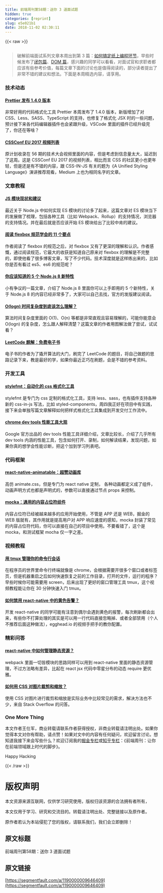 ```yaml
---
title: 前端周刊第58期：送你 3 道面试题
hidden: true
categories: [reprint]
slug: e5e021b1
date: 2018-11-02 02:30:11
---
```


{{< raw >}}
<p><span class="img-wrap"><img data-src="/img/remote/1460000009646412" src="https://static.alili.tech/img/remote/1460000009646412" alt="" title="" style="cursor:pointer;display:inline"></span></p><blockquote><p>&#x7834;&#x89E3;&#x524D;&#x7AEF;&#x9762;&#x8BD5;&#x7CFB;&#x5217;&#x6587;&#x7AE0;&#x672C;&#x5468;&#x51FA;&#x5230;&#x7B2C; 3 &#x7BC7;&#xFF1A;<a href="https://zhuanlan.zhihu.com/p/27172276" rel="nofollow noreferrer" target="_blank">&#x5982;&#x4F55;&#x641E;&#x5B9A;&#x7EB8;&#x4E0A;&#x7F16;&#x7A0B;&#x73AF;&#x8282;</a>&#xFF0C;&#x65E9;&#x4E9B;&#x65F6;&#x5019;&#x53D1;&#x5E03;&#x4E86;<a href="https://zhuanlan.zhihu.com/p/25855075" rel="nofollow noreferrer" target="_blank">&#x95ED;&#x5305;&#x7BC7;</a>&#x3001;<a href="https://zhuanlan.zhihu.com/p/26420034" rel="nofollow noreferrer" target="_blank">DOM &#x7BC7;</a>&#xFF0C;&#x611F;&#x5174;&#x8DA3;&#x7684;&#x540C;&#x5B66;&#x53EF;&#x4EE5;&#x770B;&#x770B;&#xFF0C;&#x5BF9;&#x9762;&#x8BD5;&#x5B98;&#x548C;&#x6C42;&#x804C;&#x8005;&#x90FD;&#x5E94;&#x8BE5;&#x6709;&#x4E9B;&#x53C2;&#x8003;&#x4EF7;&#x503C;&#xFF0C;&#x6BCF;&#x7BC7;&#x6587;&#x7AE0;&#x4E0B;&#x9762;&#x7684;&#x8BA8;&#x8BBA;&#x4E5F;&#x662F;&#x503C;&#x5F97;&#x9605;&#x8BFB;&#x7684;&#xFF0C;&#x90E8;&#x5206;&#x8BFB;&#x8005;&#x63D0;&#x51FA;&#x4E86;&#x975E;&#x5E38;&#x4E0D;&#x9519;&#x7684;&#x5EFA;&#x8BAE;&#x548C;&#x60F3;&#x6CD5;&#x3002;&#x4E0B;&#x9762;&#x662F;&#x672C;&#x5468;&#x7CBE;&#x9009;&#x5185;&#x5BB9;&#xFF0C;&#x8BF7;&#x4EAB;&#x7528;&#x3002;</p></blockquote><h3 id="articleHeader0">&#x6280;&#x672F;&#x52A8;&#x6001;</h3><h4><a href="https://github.com/prettier/prettier/releases/tag/1.4.0" rel="nofollow noreferrer" target="_blank">Prettier &#x53D1;&#x5E03; 1.4.0 &#x7248;&#x672C;</a></h4><p>&#x975E;&#x5E38;&#x597D;&#x7528;&#x7684;&#x4EE3;&#x7801;&#x683C;&#x5F0F;&#x5316;&#x5DE5;&#x5177; Prettier &#x672C;&#x5468;&#x53D1;&#x5E03;&#x4E86; 1.4.0 &#x7248;&#x672C;&#xFF0C;&#x65B0;&#x7248;&#x589E;&#x52A0;&#x4E86;&#x5BF9; CSS&#x3001;Less&#x3001;SASS&#x3001;TypeScript &#x7684;&#x652F;&#x6301;&#xFF0C;&#x4E5F;&#x4FEE;&#x590D;&#x4E86;&#x683C;&#x5F0F;&#x5316; JSX &#x65F6;&#x7684;&#x4E00;&#x4E9B;&#x95EE;&#x9898;&#xFF0C;&#x9884;&#x8BA1;&#x63A5;&#x4E0B;&#x6765;&#x5404;&#x4EE3;&#x7801;&#x7F16;&#x8F91;&#x5668;&#x63D2;&#x4EF6;&#x4E5F;&#x4F1A;&#x7D27;&#x8DDF;&#x5347;&#x7EA7;&#xFF0C;VSCode &#x91CC;&#x9762;&#x7684;&#x63D2;&#x4EF6;&#x5DF2;&#x7ECF;&#x5347;&#x7EA7;&#x5B8C;&#x4E86;&#xFF0C;&#x4F60;&#x8FD8;&#x5728;&#x7B49;&#x5565;&#xFF1F;</p><h4><a href="https://www.youtube.com/watch?v=-9lhH72KlKY&amp;list=PL37ZVnwpeshF0XmpjKBJ3-0kvr3b5ZpJR" rel="nofollow noreferrer" target="_blank">CSSConf EU 2017 &#x89C6;&#x9891;&#x5217;&#x8868;</a></h4><p>&#x539F;&#x8BA1;&#x5212;&#x6536;&#x5F55;&#x5728; 56 &#x671F;&#x7684;&#x6280;&#x672F;&#x5927;&#x4F1A;&#x89C6;&#x9891;&#x91CC;&#x9762;&#x7684;&#x5185;&#x5BB9;&#xFF0C;&#x4F46;&#x662F;&#x8003;&#x8651;&#x5230;&#x4FE1;&#x606F;&#x91CF;&#x592A;&#x5927;&#xFF0C;&#x5EF6;&#x8FDF;&#x5230;&#x4E86;&#x8FD9;&#x5468;&#x3002;&#x8FD9;&#x662F; CSSConf EU 2017 &#x7684;&#x89C6;&#x9891;&#x5217;&#x8868;&#xFF0C;&#x76F8;&#x6BD4;&#x800C;&#x8A00; CSS &#x7684;&#x793E;&#x533A;&#x66F4;&#x5C0F;&#x4E5F;&#x66F4;&#x5E74;&#x8F7B;&#xFF0C;&#x4F46;&#x662F;&#x8FD8;&#x662F;&#x6709;&#x4E0D;&#x9519;&#x7684;&#x5185;&#x5BB9;&#xFF0C;&#x8DDF; CSS-IN-JS &#x6709;&#x5173;&#x7684;&#x9898;&#x4E3A;&#x300A;A Unified Styling Language&#x300B;&#x6F14;&#x8BB2;&#x63A8;&#x8350;&#x89C2;&#x770B;&#xFF0C;Medium &#x4E0A;&#x4E5F;&#x4E3A;&#x76F8;&#x540C;&#x540D;&#x5B57;&#x7684;&#x6587;&#x7AE0;&#x3002;</p><h3 id="articleHeader1">&#x6587;&#x7AE0;&#x6559;&#x7A0B;</h3><h4><a href="https://medium.com/webpack/the-state-of-javascript-modules-4636d1774358" rel="nofollow noreferrer" target="_blank">JS &#x6A21;&#x5757;&#x73B0;&#x72B6;&#x548C;&#x5EFA;&#x8BAE;</a></h4><p>&#x6700;&#x8FD1;&#x5173;&#x4E8E; Node.js &#x4E2D;&#x5982;&#x4F55;&#x5B9E;&#x73B0; ES &#x6A21;&#x5757;&#x7684;&#x8BA8;&#x8BBA;&#x591A;&#x4E86;&#x8D77;&#x6765;&#xFF0C;&#x8FD9;&#x7BC7;&#x6587;&#x7AE0;&#x5BF9; ES &#x6A21;&#x5757;&#x5F53;&#x4E0B;&#x7684;&#x53D1;&#x5C55;&#x505A;&#x4E86;&#x68B3;&#x7406;&#xFF0C;&#x5305;&#x62EC;&#x5404;&#x79CD;&#x5DE5;&#x5177;&#xFF08;&#x6BD4;&#x5982; Webpack&#x3001;Rollup&#xFF09;&#x7684;&#x652F;&#x6301;&#x60C5;&#x51B5;&#xFF0C;&#x6D4F;&#x89C8;&#x5668;&#x7684;&#x652F;&#x6301;&#x60C5;&#x51B5;&#x3002;&#x5E76;&#x5728;&#x6700;&#x540E;&#x5C31;&#x662F;&#x5426;&#x5E94;&#x8BE5;&#x5F00;&#x59CB; ES &#x6A21;&#x5757;&#x7ED9;&#x51FA;&#x4E86;&#x6BD4;&#x8F83;&#x4E2D;&#x80AF;&#x7684;&#x5EFA;&#x8BAE;&#x3002;</p><h4><a href="https://hackernoon.com/11-things-i-learned-reading-the-flexbox-spec-5f0c799c776b" rel="nofollow noreferrer" target="_blank">&#x9605;&#x8BFB; flexbox &#x89C4;&#x8303;&#x5B66;&#x4F1A;&#x7684; 11 &#x4E2A;&#x8981;&#x70B9;</a></h4><p>&#x4F5C;&#x8005;&#x9605;&#x8BFB;&#x4E86; flexbox &#x7684;&#x89C4;&#x8303;&#x4E4B;&#x540E;&#xFF0C;&#x5BF9; flexbox &#x53C8;&#x6709;&#x4E86;&#x66F4;&#x6DF1;&#x7684;&#x7406;&#x89E3;&#x548C;&#x8BA4;&#x8BC6;&#x3002;&#x4F5C;&#x8005;&#x611F;&#x6168;&#xFF0C;&#x901A;&#x8FC7;&#x9605;&#x8BFB;&#x89C4;&#x8303;&#xFF0C;&#x5B83;&#x6700;&#x5927;&#x7684;&#x6536;&#x83B7;&#x662F;&#x77E5;&#x9053;&#x81EA;&#x5DF1;&#x539F;&#x6765;&#x5BF9; flexbox &#x7684;&#x7406;&#x89E3;&#x662F;&#x4E0D;&#x5B8C;&#x6574;&#x7684;&#xFF0C;&#x5373;&#x4F7F;&#x4ED6;&#x770B;&#x4E86;&#x5F88;&#x591A;&#x535A;&#x5BA2;&#x6587;&#x7AE0;&#xFF0C;&#x5199;&#x4E86;&#x4E0D;&#x5C11;&#x4EE3;&#x7801;&#x3002;&#x6280;&#x672F;&#x6DF1;&#x5EA6;&#x5C31;&#x662F;&#x8FD9;&#x6837;&#x7EC3;&#x51FA;&#x6765;&#x7684;&#xFF0C;&#x6BD4;&#x5982;&#x4F60;&#x662F;&#x5426;&#x6709;&#x770B;&#x8FC7; es5&#x3001;es6 &#x7684;&#x89C4;&#x8303;&#x5462;&#xFF1F;</p><h4><a href="http://codingsans.com/blog/node-8" rel="nofollow noreferrer" target="_blank">&#x4F60;&#x5E94;&#x8BE5;&#x77E5;&#x9053;&#x7684; 5 &#x4E2A; Node.js 8 &#x65B0;&#x7279;&#x6027;</a></h4><p>&#x5C0F;&#x6709;&#x4E89;&#x8BAE;&#x7684;&#x4E00;&#x7BC7;&#x6587;&#x7AE0;&#xFF0C;&#x4ECB;&#x7ECD;&#x4E86; Node.js 8 &#x91CC;&#x9762;&#x4F60;&#x53EF;&#x4EE5;&#x4E0A;&#x624B;&#x5373;&#x7528;&#x7684; 5 &#x4E2A;&#x65B0;&#x7279;&#x6027;&#xFF0C;&#x5173;&#x4E8E; Node.js 8 &#x7684;&#x5185;&#x5BB9;&#x5DF2;&#x7ECF;&#x975E;&#x5E38;&#x591A;&#x4E86;&#xFF0C;&#x5927;&#x5BB6;&#x53EF;&#x4EE5;&#x81EA;&#x5DF1;&#x53BB;&#x627E;&#xFF0C;&#x5B98;&#x65B9;&#x7684;&#x53D1;&#x7248;&#x5EFA;&#x8BAE;&#x9605;&#x8BFB;&#x3002;</p><h4><a href="https://hackernoon.com/what-does-the-time-complexity-o-log-n-actually-mean-45f94bb5bfbf" rel="nofollow noreferrer" target="_blank">O(logn) &#x65F6;&#x95F4;&#x590D;&#x6742;&#x5EA6;&#x5230;&#x5E95;&#x8BE5;&#x600E;&#x4E48;&#x7406;&#x89E3;&#xFF1F;</a></h4><p>&#x7B97;&#x6CD5;&#x65F6;&#x95F4;&#x590D;&#x6742;&#x5EA6;&#x91CC;&#x9762;&#x7684; O(1)&#x3001;O(n) &#x7B49;&#x90FD;&#x662F;&#x975E;&#x5E38;&#x76F4;&#x89C2;&#x4E14;&#x5BB9;&#x6613;&#x7406;&#x89E3;&#x7684;&#xFF0C;&#x53EF;&#x80FD;&#x4F60;&#x80FD;&#x610F;&#x4F1A; O(logn) &#x7684;&#x590D;&#x6742;&#x5EA6;&#xFF0C;&#x600E;&#x4E48;&#x8DDF;&#x4EBA;&#x89E3;&#x91CA;&#x6E05;&#x695A;&#xFF1F;&#x8FD9;&#x7BC7;&#x6587;&#x7AE0;&#x7684;&#x4F5C;&#x8005;&#x7528;&#x56FE;&#x89E3;&#x6CD5;&#x505A;&#x4E86;&#x5C1D;&#x8BD5;&#xFF0C;&#x8BD5;&#x8BD5;&#x770B;&#xFF1F;</p><h4><a href="https://www.gitbook.com/book/siddontang/leetcode-solution/details" rel="nofollow noreferrer" target="_blank">LeetCode &#x9898;&#x89E3;&#xFF1A;&#x514D;&#x8D39;&#x7535;&#x5B50;&#x4E66;</a></h4><p>&#x7535;&#x5B50;&#x4E66;&#x7684;&#x4F5C;&#x8005;&#x4E3A;&#x4E86;&#x64AC;&#x5F00;&#x7B97;&#x6CD5;&#x7684;&#x5927;&#x95E8;&#xFF0C;&#x5237;&#x5B8C;&#x4E86; LeetCode &#x7684;&#x9898;&#x76EE;&#xFF0C;&#x5C06;&#x81EA;&#x5DF1;&#x505A;&#x9898;&#x7684;&#x601D;&#x8DEF;&#x8BB0;&#x5F55;&#x4E0B;&#x6765;&#xFF0C;&#x6559;&#x662F;&#x6700;&#x597D;&#x7684;&#x5B66;&#xFF0C;&#x5982;&#x679C;&#x4F60;&#x6700;&#x8FD1;&#x6B63;&#x5DE7;&#x5728;&#x5237;&#x9898;&#xFF0C;&#x4F1A;&#x662F;&#x4E0D;&#x9519;&#x7684;&#x53C2;&#x8003;&#x8D44;&#x6599;&#x3002;</p><h3 id="articleHeader2">&#x5F00;&#x53D1;&#x5DE5;&#x5177;</h3><h4><a href="https://github.com/morishitter/stylefmt" rel="nofollow noreferrer" target="_blank">stylefmt&#xFF1A;&#x81EA;&#x52A8;&#x5316;&#x7684; css &#x683C;&#x5F0F;&#x5316;&#x5DE5;&#x5177;</a></h4><p>stylefmt &#x662F;&#x4E13;&#x95E8;&#x4E3A; css &#x5B9A;&#x5236;&#x7684;&#x683C;&#x5F0F;&#x5316;&#x5DE5;&#x5177;&#xFF0C;&#x652F;&#x6301; less&#x3001;sass&#xFF0C;&#x4E5F;&#x6709;&#x63D2;&#x4EF6;&#x652F;&#x6301;&#x5404;&#x79CD;&#x65B0;&#x7684; css-in-js &#x5199;&#x6CD5;&#xFF0C;&#x6BD4;&#x5982; styled-components&#xFF0C;&#x5468;&#x56DB;&#x6211;&#x6B63;&#x597D;&#x5728;&#x9879;&#x76EE;&#x4E2D;&#x6709;&#x5B9E;&#x8DF5;&#xFF0C;&#x63A5;&#x4E0B;&#x6765;&#x4F1A;&#x5355;&#x72EC;&#x5199;&#x7BC7;&#x6587;&#x7AE0;&#x89E3;&#x91CA;&#x5982;&#x4F55;&#x628A;&#x6837;&#x5F0F;&#x683C;&#x5F0F;&#x5316;&#x5DE5;&#x5177;&#x96C6;&#x6210;&#x5230;&#x5F00;&#x53D1;&#x4EA4;&#x4ED8;&#x5DE5;&#x4F5C;&#x6D41;&#x4E2D;&#x3002;</p><h4><a href="https://developers.google.com/web/tools/chrome-devtools/evaluate-performance/reference" rel="nofollow noreferrer" target="_blank">chrome dev tools &#x6027;&#x80FD;&#x5DE5;&#x5177;&#x5927;&#x89C2;</a></h4><p>Google &#x5B98;&#x65B9;&#x51FA;&#x54C1;&#x7684; dev tools &#x6027;&#x80FD;&#x5DE5;&#x5177;&#x8BE6;&#x7EC6;&#x4ECB;&#x7ECD;&#xFF0C;&#x6587;&#x7AE0;&#x6BD4;&#x8F83;&#x957F;&#xFF0C;&#x4ECB;&#x7ECD;&#x4E86;&#x51E0;&#x4E4E;&#x6240;&#x6709; dev tools &#x5185;&#x6DB5;&#x7684;&#x6027;&#x80FD;&#x5DE5;&#x5177;&#xFF0C;&#x5305;&#x542B;&#x5982;&#x4F55;&#x6253;&#x5F00;&#x3001;&#x5F55;&#x5236;&#xFF0C;&#x5982;&#x4F55;&#x89E3;&#x8BFB;&#x7ED3;&#x679C;&#xFF0C;&#x53D1;&#x73B0;&#x95EE;&#x9898;&#xFF0C;&#x5982;&#x679C;&#x4F60;&#x771F;&#x7684;&#x60F3;&#x5B66;&#x4F1A;&#x6027;&#x80FD;&#x8BCA;&#x65AD;&#xFF0C;&#x628A;&#x8FD9;&#x4E2A;&#x52A0;&#x5230;&#x5B66;&#x4E60;&#x5217;&#x8868;&#x5427;&#x3002;</p><h3 id="articleHeader3">&#x4EE3;&#x7801;&#x6846;&#x67B6;</h3><h4><a href="https://github.com/oblador/react-native-animatable" rel="nofollow noreferrer" target="_blank">react-native-animatable&#xFF1A;&#x8D85;&#x8D5E;&#x52A8;&#x753B;&#x5E93;</a></h4><p>&#x9AD8;&#x4EFF; animate.css&#xFF0C;&#x4F46;&#x662F;&#x4E13;&#x95E8;&#x4E3A; react native &#x5B9A;&#x5236;&#xFF0C; &#x5404;&#x79CD;&#x52A8;&#x753B;&#x90FD;&#x5B9A;&#x4E49;&#x6210;&#x4E86;&#x7EC4;&#x4EF6;&#xFF0C;&#x52A8;&#x753B;&#x58F0;&#x660E;&#x65B9;&#x5F0F;&#x4E5F;&#x90FD;&#x662F;&#x58F0;&#x660E;&#x5F0F;&#x7684;&#xFF0C;&#x53C2;&#x6570;&#x53EF;&#x4EE5;&#x76F4;&#x63A5;&#x901A;&#x8FC7;&#x8282;&#x70B9; props &#x6765;&#x63A7;&#x5236;&#x3002;</p><h4><a href="https://github.com/Chalarangelo/mocka?utm_campaign=explore-email&amp;utm_medium=email&amp;utm_source=newsletter&amp;utm_term=weekly" rel="nofollow noreferrer" target="_blank">mocka&#xFF1A;&#x901A;&#x7528;&#x7684;&#x5185;&#x5BB9;&#x5360;&#x4F4D;&#x7B26;&#x7EC4;&#x4EF6;</a></h4><p>&#x5185;&#x5BB9;&#x5360;&#x4F4D;&#x7B26;&#x5DF2;&#x7ECF;&#x88AB;&#x8D8A;&#x6765;&#x8D8A;&#x591A;&#x7684;&#x5E94;&#x7528;&#x5F00;&#x59CB;&#x4F7F;&#x7528;&#xFF0C;&#x4E0D;&#x7BA1;&#x662F; APP &#x8FD8;&#x662F; WEB&#xFF0C;&#x6398;&#x91D1;&#x7684; WEB &#x7248;&#x5C31;&#x6709;&#xFF0C;&#x5176;&#x4F5C;&#x7528;&#x5C31;&#x662F;&#x63D0;&#x9AD8;&#x7528;&#x6237;&#x5BF9; APP &#x54CD;&#x5E94;&#x901F;&#x5EA6;&#x7684;&#x611F;&#x77E5;&#xFF0C;mocka &#x5C01;&#x88C5;&#x4E86;&#x5E38;&#x89C1;&#x7684;&#x5185;&#x5BB9;&#x5360;&#x4F4D;&#x7B26;&#x4EE3;&#x7801;&#xFF0C;&#x4F60;&#x53EF;&#x4EE5;&#x76F4;&#x63A5;&#x5728;&#x81EA;&#x5DF1;&#x7684;&#x9879;&#x76EE;&#x4E2D;&#x4F7F;&#x7528;&#x3002;&#x4E0D;&#x8981;&#x770B;&#x9519;&#x4E86;&#xFF0C;&#x8FD9;&#x4E2A;&#x662F; mocka&#xFF0C;&#x548C;&#x6D4B;&#x8BD5;&#x6846;&#x67B6; mocha &#x4EC5;&#x4E00;&#x5B57;&#x4E4B;&#x5DEE;&#x3002;</p><h3 id="articleHeader4">&#x89C6;&#x9891;&#x6559;&#x7A0B;</h3><h4><a href="https://egghead.io/courses/wrangle-your-terminal-with-tmux" rel="nofollow noreferrer" target="_blank">&#x7528; tmux &#x7BA1;&#x7406;&#x4F60;&#x7684;&#x547D;&#x4EE4;&#x884C;&#x4F1A;&#x8BDD;</a></h4><p>&#x5728;&#x7A0B;&#x5E8F;&#x5458;&#x7684;&#x4E16;&#x754C;&#x91CC;&#x547D;&#x4EE4;&#x884C;&#x7EC8;&#x7AEF;&#x5C31;&#x50CF;&#x662F; chrome&#xFF0C;&#x4F1A;&#x6839;&#x636E;&#x9700;&#x8981;&#x5F00;&#x5F88;&#x591A;&#x4E2A;&#x7A97;&#x53E3;&#x6216;&#x8005;&#x6807;&#x7B7E;&#x9875;&#xFF0C;&#x4F46;&#x662F;&#x673A;&#x5668;&#x91CD;&#x542F;&#x4E4B;&#x540E;&#x5982;&#x4F55;&#x5FEB;&#x901F;&#x6062;&#x590D;&#x4E4B;&#x524D;&#x7684;&#x5DE5;&#x4F5C;&#x76EE;&#x5F55;&#xFF0C;&#x6253;&#x5F00;&#x7684;&#x6587;&#x4EF6;&#xFF0C;&#x8FD0;&#x884C;&#x7684;&#x7A0B;&#x5E8F;&#xFF1F;&#x65E9;&#x4E9B;&#x65F6;&#x5019;&#x4F60;&#x53EF;&#x80FD;&#x9700;&#x8981;&#x7528; screen&#xFF0C;&#x540E;&#x6765;&#x51FA;&#x73B0;&#x4E86;&#x66F4;&#x597D;&#x7684;&#x7A97;&#x53E3;&#x7BA1;&#x7406;&#x5DE5;&#x5177; tmux&#xFF0C;&#x8FD9;&#x4E2A;&#x89C6;&#x9891;&#x6559;&#x7A0B;&#x80FD;&#x8BA9;&#x4F60;&#x5728; 30 &#x5206;&#x949F;&#x5FEB;&#x901F;&#x5165;&#x95E8; tmux&#x3002;</p><h4><a href="https://egghead.io/lessons/react-disable-and-ignore-yellow-box-warnings-in-react-native?utm_content=bufferdbed7&amp;utm_medium=social&amp;utm_source=twitter.com&amp;utm_campaign=buffer" rel="nofollow noreferrer" target="_blank">&#x5982;&#x4F55;&#x7981;&#x7528; react-native &#x4E2D;&#x7684;&#x9EC4;&#x8272;&#x544A;&#x8B66;&#xFF1F;</a></h4><p>&#x5F00;&#x53D1; react-native &#x7684;&#x540C;&#x5B66;&#x53EF;&#x80FD;&#x6709;&#x6CE8;&#x610F;&#x5230;&#x5076;&#x5C14;&#x4F1A;&#x9047;&#x5230;&#x9EC4;&#x8272;&#x7684;&#x62A5;&#x8B66;&#xFF0C;&#x6BCF;&#x6B21;&#x5237;&#x65B0;&#x90FD;&#x4F1A;&#x51FA;&#x6765;&#xFF0C;&#x6709;&#x4E9B;&#x4F60;&#x4E0D;&#x6253;&#x7B97;&#x5904;&#x7406;&#x7684;&#x5176;&#x5B9E;&#x662F;&#x53EF;&#x4EE5;&#x7528;&#x4E00;&#x884C;&#x4EE3;&#x7801;&#x76F4;&#x63A5;&#x5FFD;&#x7565;&#x6389;&#x3001;&#x6216;&#x8005;&#x5168;&#x90E8;&#x7981;&#x7528;&#xFF08;&#x4E2A;&#x4EBA;&#x4E0D;&#x63A8;&#x8350;&#x540E;&#x9762;&#x8FD9;&#x79CD;&#x505A;&#x6CD5;&#xFF09;&#xFF0C;egghead.io &#x7684;&#x89C6;&#x9891;&#x624B;&#x628A;&#x624B;&#x7684;&#x6559;&#x4F60;&#x914D;&#x7F6E;&#x3002;</p><h3 id="articleHeader5">&#x7CBE;&#x5F69;&#x95EE;&#x7B54;</h3><h4><a href="https://willowtreeapps.com/ideas/react-native-tips-and-tricks-2-0-managing-static-assets-with-absolute-paths/" rel="nofollow noreferrer" target="_blank">react-native &#x4E2D;&#x5982;&#x4F55;&#x7BA1;&#x7406;&#x9759;&#x6001;&#x8D44;&#x6E90;&#xFF1F;</a></h4><p>webpack &#x91CC;&#x9762;&#x4E00;&#x5207;&#x7686;&#x6A21;&#x5757;&#x7684;&#x601D;&#x8DEF;&#x540C;&#x6837;&#x53EF;&#x4EE5;&#x7528;&#x5230; react-native &#x91CC;&#x9762;&#x7684;&#x9759;&#x6001;&#x8D44;&#x6E90;&#x7BA1;&#x7406;&#xFF0C;&#x4E0D;&#x8FC7;&#x65B9;&#x6CD5;&#x7565;&#x6709;&#x5DEE;&#x5F02;&#xFF0C;&#x6BD4;&#x8D77;&#x5728; react jsx &#x4EE3;&#x7801;&#x4E2D;&#x96F6;&#x661F;&#x5206;&#x5E03;&#x7684;&#x52A8;&#x6001; require &#x66F4;&#x4F18;&#x96C5;&#x3002;</p><h4><a href="https://stackoverflow.com/questions/493296/css-display-an-image-resized-and-cropped" rel="nofollow noreferrer" target="_blank">&#x5982;&#x4F55;&#x7528; CSS &#x5BF9;&#x56FE;&#x7247;&#x88C1;&#x526A;&#x548C;&#x7F29;&#x653E;&#xFF1F;</a></h4><p>&#x4F7F;&#x7528; CSS &#x5BF9;&#x56FE;&#x7247;&#x8FDB;&#x884C;&#x88C1;&#x526A;&#x548C;&#x7F29;&#x653E;&#x662F;&#x5B9E;&#x9645;&#x4E1A;&#x52A1;&#x4E2D;&#x6BD4;&#x8F83;&#x5E38;&#x89C1;&#x7684;&#x9700;&#x6C42;&#xFF0C;&#x89E3;&#x51B3;&#x65B9;&#x6CD5;&#x4E5F;&#x4E0D;&#x5C11;&#xFF0C;&#x6765;&#x81EA; Stack Overflow &#x7684;&#x95EE;&#x7B54;&#x3002;</p><h3 id="articleHeader6">One More Thing</h3><p>&#x672C;&#x6587;&#x4F5C;&#x8005;&#x738B;&#x4ED5;&#x519B;&#xFF0C;&#x5546;&#x4E1A;&#x8F6C;&#x8F7D;&#x8BF7;&#x8054;&#x7CFB;&#x4F5C;&#x8005;&#x83B7;&#x5F97;&#x6388;&#x6743;&#xFF0C;&#x975E;&#x5546;&#x4E1A;&#x8F6C;&#x8F7D;&#x8BF7;&#x6CE8;&#x660E;&#x51FA;&#x5904;&#x3002;&#x5982;&#x679C;&#x4F60;&#x89C9;&#x5F97;&#x672C;&#x6587;&#x5BF9;&#x4F60;&#x6709;&#x5E2E;&#x52A9;&#xFF0C;&#x8BF7;&#x70B9;&#x8D5E;&#xFF01;&#x5982;&#x679C;&#x5BF9;&#x6587;&#x4E2D;&#x7684;&#x5185;&#x5BB9;&#x6709;&#x4EFB;&#x4F55;&#x7591;&#x95EE;&#xFF0C;&#x6B22;&#x8FCE;&#x7559;&#x8A00;&#x8BA8;&#x8BBA;&#x3002;&#x60F3;&#x77E5;&#x9053;&#x6211;&#x63A5;&#x4E0B;&#x6765;&#x4F1A;&#x5199;&#x4E9B;&#x4EC0;&#x4E48;&#xFF1F;&#x6B22;&#x8FCE;&#x8BA2;&#x9605;&#x6211;&#x7684;<a href="https://juejin.im/user/57a7f634d342d300576b738d" rel="nofollow noreferrer" target="_blank">&#x6398;&#x91D1;&#x4E13;&#x680F;</a>&#x6216;<a href="https://zhuanlan.zhihu.com/feweekly" rel="nofollow noreferrer" target="_blank">&#x77E5;&#x4E4E;&#x4E13;&#x680F;</a>&#xFF1A;&#x300A;&#x524D;&#x7AEF;&#x5468;&#x520A;&#xFF1A;&#x8BA9;&#x4F60;&#x5728;&#x524D;&#x7AEF;&#x9886;&#x57DF;&#x8DDF;&#x4E0A;&#x65F6;&#x4EE3;&#x7684;&#x811A;&#x6B65;&#x300B;&#x3002;</p><p>Happy Hacking</p>
{{< /raw >}}

# 版权声明
本文资源来源互联网，仅供学习研究使用，版权归该资源的合法拥有者所有，

本文仅用于学习、研究和交流目的。转载请注明出处、完整链接以及原作者。 

原作者若认为本站侵犯了您的版权，请联系我们，我们会立即删除！

## 原文标题
前端周刊第58期：送你 3 道面试题

## 原文链接
[https://segmentfault.com/a/1190000009646409](https://segmentfault.com/a/1190000009646409)

